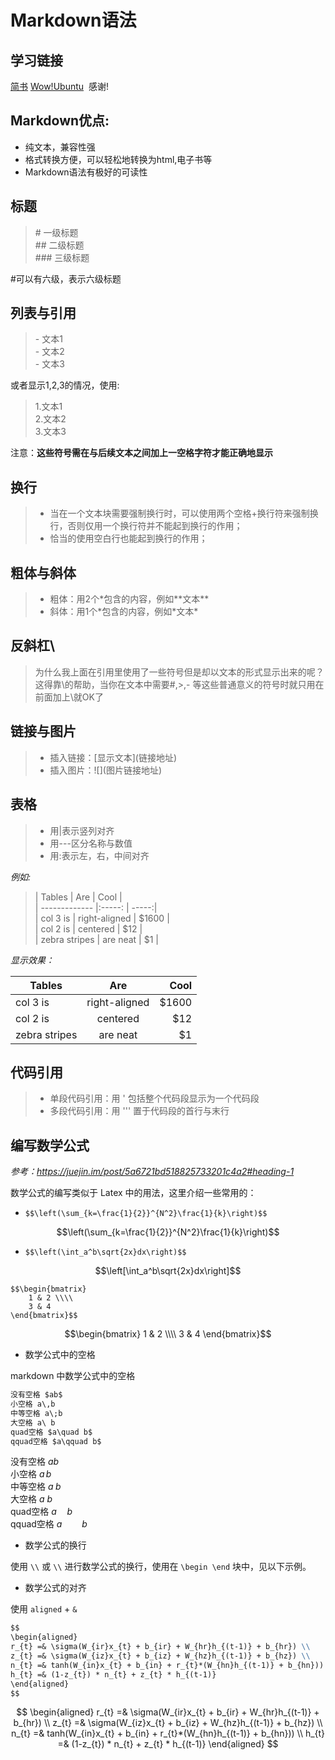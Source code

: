 # Markdown语法  

## 学习链接

[简书](http://www.jianshu.com/p/q81RER)
[Wow!Ubuntu](http://wowubuntu.com/markdown/#p)  感谢!

## Markdown优点:
- 纯文本，兼容性强
- 格式转换方便，可以轻松地转换为html,电子书等
- Markdown语法有极好的可读性

## 标题  

> \# 一级标题  
\## 二级标题  
\### 三级标题  

#可以有六级，表示六级标题

## 列表与引用

> \- 文本1  
\- 文本2  
\- 文本3

或者显示1,2,3的情况，使用:

> 1.文本1  
2.文本2  
3.文本3  

注意：**这些符号需在与后续文本之间加上一空格字符才能正确地显示**

## 换行

> - 当在一个文本块需要强制换行时，可以使用两个空格+换行符来强制换行，否则仅用一个换行符并不能起到换行的作用；
> - 恰当的使用空白行也能起到换行的作用；

## 粗体与斜体

> - 粗体：用2个*包含的内容，例如\*\*文本\*\*
> - 斜体：用1个*包含的内容，例如\*文本\*

## 反斜杠\

> 为什么我上面在引用里使用了一些符号但是却以文本的形式显示出来的呢？这得靠\的帮助，当你在文本中需要\#,\>,\-
等这些普通意义的符号时就只用在前面加上\就OK了

## 链接与图片

> - 插入链接：\[显示文本\](链接地址)  
> - 插入图片：\!\[\](图片链接地址)

## 表格

> - 用\|表示竖列对齐  
> - 用\-\-\-区分名称与数值  
> - 用\:表示左，右，中间对齐

*例如:*  

> \| Tables                     \| Are           \| Cool        \|  
> \| \-\-\-\-\-\-\-\-\-\-\-\-\- \|\:\-\-\-\-\-\: \| \-\-\-\-\-\:\|  
> \| col 3 is                   \| right-aligned \| $1600       \|  
> \| col 2 is                   \| centered      \|   $12       \|  
> \| zebra stripes              \| are neat      \|    $1       \|  

*显示效果：*  

| Tables        | Are           | Cool  |
| ------------- |:-------------:| -----:|
| col 3 is      | right-aligned | $1600 |
| col 2 is      | centered      |   $12 |
| zebra stripes | are neat      |    $1 |

## 代码引用

> - 单段代码引用：用  \'  包括整个代码段显示为一个代码段  
> - 多段代码引用：用  \'\'\'  置于代码段的首行与末行

## 编写数学公式

*参考：https://juejin.im/post/5a6721bd518825733201c4a2#heading-1*

数学公式的编写类似于 Latex 中的用法，这里介绍一些常用的：

- `$$\left(\sum_{k=\frac{1}{2}}^{N^2}\frac{1}{k}\right)$$`

$$\left(\sum_{k=\frac{1}{2}}^{N^2}\frac{1}{k}\right)$$

- `$$\left(\int_a^b\sqrt{2x}dx\right)$$`

$$\left[\int_a^b\sqrt{2x}dx\right]$$

```
$$\begin{bmatrix}
    1 & 2 \\\\
    3 & 4
\end{bmatrix}$$
```

$$\begin{bmatrix}
    1 & 2 \\\\
    3 & 4
\end{bmatrix}$$

- 数学公式中的空格

markdown 中数学公式中的空格

```markdown
没有空格 $ab$
小空格 a\,b
中等空格 a\;b
大空格 a\ b
quad空格 $a\quad b$
qquad空格 $a\qquad b$
```

没有空格 $ab$  
小空格 $a\,b$  
中等空格 $a\;b$  
大空格 $a\ b$  
quad空格 $a\quad b$  
qquad空格 $a\qquad b$

- 数学公式的换行

使用 `\\` 或 `\\` 进行数学公式的换行，使用在 `\begin \end` 块中，见以下示例。

- 数学公式的对齐

使用 `aligned` + `&`

```markdown
$$
\begin{aligned}
r_{t} =& \sigma(W_{ir}x_{t} + b_{ir} + W_{hr}h_{(t-1)} + b_{hr}) \\
z_{t} =& \sigma(W_{iz}x_{t} + b_{iz} + W_{hz}h_{(t-1)} + b_{hz}) \\
n_{t} =& tanh(W_{in}x_{t} + b_{in} + r_{t}*(W_{hn}h_{(t-1)} + b_{hn})) \\
h_{t} =& (1-z_{t}) * n_{t} + z_{t} * h_{(t-1)}        
\end{aligned}
$$
```

$$
\begin{aligned}
r_{t} =& \sigma(W_{ir}x_{t} + b_{ir} + W_{hr}h_{(t-1)} + b_{hr}) \\
z_{t} =& \sigma(W_{iz}x_{t} + b_{iz} + W_{hz}h_{(t-1)} + b_{hz}) \\
n_{t} =& tanh(W_{in}x_{t} + b_{in} + r_{t}*(W_{hn}h_{(t-1)} + b_{hn})) \\
h_{t} =& (1-z_{t}) * n_{t} + z_{t} * h_{(t-1)}        
\end{aligned}
$$

